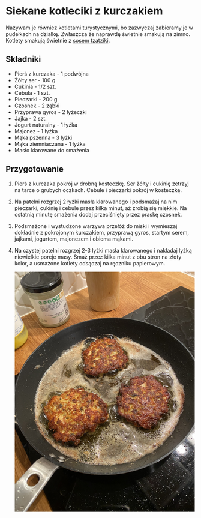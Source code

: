 # Siekane kotleciki z kurczakiem

Nazywam je równiez kotletami turystycznymi, bo zazwyczaj zabieramy je w
pudełkach na działkę. Zwłaszcza że naprawdę świetnie smakują na zimno.
Kotlety smakują świetnie z [sosem tzatziki](./../sosy/tzatziki.md).

## Składniki

* Pierś z kurczaka - 1 podwójna
* Żółty ser - 100 g
* Cukinia - 1/2 szt.
* Cebula - 1 szt.
* Pieczarki - 200 g
* Czosnek - 2 ząbki
* Przyprawa gyros - 2 łyżeczki
* Jajka - 2 szt.
* Jogurt naturalny - 1 łyżka
* Majonez - 1 łyżka
* Mąka pszenna - 3 łyżki
* Mąka ziemniaczana - 1 łyżka
* Masło klarowane do smażenia

## Przygotowanie

1. Pierś z kurczaka pokrój w drobną kosteczkę. Ser żółty i cukinię zetrzyj na
   tarce o grubych oczkach. Cebule i pieczarki pokrój w kosteczkę.
2. Na patelni rozgrzej 2 łyżki masła klarowanego i podsmażaj na nim pieczarki,
   cukinię i cebule przez kilka minut, aż zrobią się miękkie. Na ostatnią
   minutę smażenia dodaj przeciśnięty przez praskę czosnek.
3. Podsmażone i wystudzone warzywa przełóż do miski i wymieszaj dokładnie z
   pokrojonym kurczakiem, przyprawą gyros, startym serem, jajkami, jogurtem,
   majonezem i obiema mąkami.
4. Na czystej patelni rozgrzej 2-3 łyżki masła klarowanego i nakładaj łyżką
   niewielkie porcje masy. Smaż przez kilka minut z obu stron na złoty kolor, a
   usmażone kotlety odsączaj na ręczniku papierowym.

    ![](./siekane-kotleciki-z-kurczakiem.jpeg)
